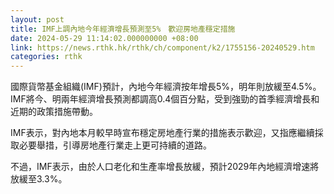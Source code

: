 ```yaml
---
layout: post
title: IMF上調內地今年經濟增長預測至5%　歡迎房地產穩定措施
date: 2024-05-29 11:14:02.000000000 +08:00
link: https://news.rthk.hk/rthk/ch/component/k2/1755156-20240529.htm
categories: rthk
---
```


國際貨幣基金組織(IMF)預計，內地今年經濟按年增長5%，明年則放緩至4.5%。IMF將今、明兩年經濟增長預測都調高0.4個百分點，受到強勁的首季經濟增長和近期的政策措施帶動。

IMF表示，對內地本月較早時宣布穩定房地產行業的措施表示歡迎，又指應繼續採取必要舉措，引導房地產行業走上更可持續的道路。

不過，IMF表示，由於人口老化和生產率增長放緩，預計2029年內地經濟增速將放緩至3.3%。
